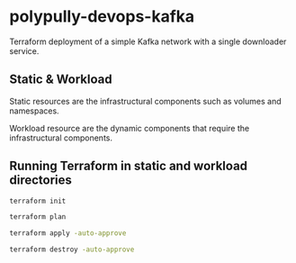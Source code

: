 # polypully-devops-kafka

Terraform deployment of a simple Kafka network with a single downloader service.

## Static & Workload

Static resources are the infrastructural components such as volumes and namespaces.

Workload resource are the dynamic components that require the infrastructural components.

## Running Terraform in static and workload directories

```bash
terraform init
```

```bash
terraform plan
```

```bash
terraform apply -auto-approve
```

```bash
terraform destroy -auto-approve
```
